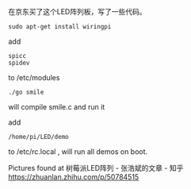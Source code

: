 在京东买了这个LED阵列板，写了一些代码。

```
sudo apt-get install wiringpi

```
add
```
spicc
spidev
```
to /etc/modules

```
./go smile
```
will compile smile.c and run it

add

```
/home/pi/LED/demo 
```
to /etc/rc.local , will run all demos on boot.

Pictures found at 
树莓派LED阵列 - 张浩斌的文章 - 知乎
https://zhuanlan.zhihu.com/p/50784515
